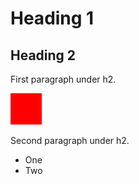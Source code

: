 # Heading 1
 
## Heading 2

First paragraph under h2.

![Image](image.png)

Second paragraph under h2.

- One
- Two
